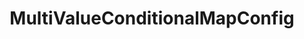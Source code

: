 ---
optionsClassName: MultiValueConditionalMapConfig
optionsClassFullName: MigrationTools._EngineV1.Configuration.FieldMap.MultiValueConditionalMapConfig
configurationSamples:
- name: default
  description: 
  code: >-
    {
      "$type": "MultiValueConditionalMapConfig",
      "WorkItemTypeName": "*",
      "sourceFieldsAndValues": {
        "$type": "Dictionary`2",
        "Something": "SomethingElse"
      },
      "targetFieldsAndValues": {
        "$type": "Dictionary`2",
        "Something": "SomethingElse"
      }
    }
  sampleFor: MigrationTools._EngineV1.Configuration.FieldMap.MultiValueConditionalMapConfig
description: ??? If you know how to use this please send a PR :)
className: MultiValueConditionalMapConfig
typeName: FieldMaps
architecture: v2
options:
- parameterName: sourceFieldsAndValues
  type: Dictionary
  description: missng XML code comments
  defaultValue: missng XML code comments
- parameterName: targetFieldsAndValues
  type: Dictionary
  description: missng XML code comments
  defaultValue: missng XML code comments
- parameterName: WorkItemTypeName
  type: String
  description: missng XML code comments
  defaultValue: missng XML code comments
status: ready
processingTarget: Work Item Field
classFile: /src/MigrationTools/_EngineV1/Configuration/FieldMap/MultiValueConditionalMapConfig.cs
optionsClassFile: /src/MigrationTools/_EngineV1/Configuration/FieldMap/MultiValueConditionalMapConfig.cs

redirectFrom:
- /Reference/v2/FieldMaps/MultiValueConditionalMapConfig/
layout: reference
toc: true
permalink: /Reference/FieldMaps/MultiValueConditionalMapConfig/
title: MultiValueConditionalMapConfig
categories:
- FieldMaps
- v2
topics:
- topic: notes
  path: /FieldMaps/MultiValueConditionalMapConfig-notes.md
  exists: false
  markdown: ''
- topic: introduction
  path: /FieldMaps/MultiValueConditionalMapConfig-introduction.md
  exists: false
  markdown: ''

---